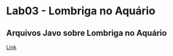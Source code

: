 # Lab03 - Lombriga no Aquário

## Arquivos Javo sobre Lombriga no Aquário

[Link](src/pt/c02oo/s02classe/s03lombriga)
